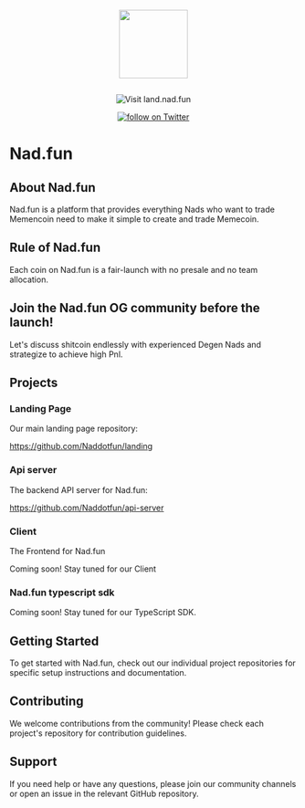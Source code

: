 <p align="center">
    <img src="https://github.com/user-attachments/assets/be1ae259-e180-434a-bd76-1b56a7f44f30" style="padding: 1em; height: 120px"/>
</p>

<p align="center">
    <a href="https://testnet.nad.fun" style="text-decoration: none;">
        <img src="https://img.shields.io/badge/Visit-land.nad.fun-ff69b4?style=for-the-badge&logo=data:image/png;base64,iVBORw0KGgoAAAANSUhEUgAAABAAAAAQCAYAAAAf8/9hAAAACXBIWXMAAAsTAAALEwEAmpwYAAAAAXNSR0IArs4c6QAAAARnQU1BAACxjwv8YQUAAADASURBVHgBrZLNDYJAEIVnFvkpgRIogQ7UCqQES7AEKcES7EAr0A60A+xAO2CfZGOIkOyyL9nsvJn3zc4PRVEUkYicMcaJek5yOrMEy7K0+76/EkJwVVXZvu9f1HtSSo+6rofkzoIsywZN01xWkU3TtPA8b/gKsAU0TWvDMNRVMAxDCyEevu/PH9+HbdslY2xWAtu2b1EUnV4Bpmm+OefLz9ezSFXVSCn1/nUHWkM9pJQ3UkqHUno/iiLP8zxL03SklH4AEu88kxqH5EAAAAAASUVORK5CYII=" alt="Visit land.nad.fun">
    </a>
</p>

<p align="center">
    <a href="https://x.com/naddotfun">
        <img src="https://img.shields.io/twitter/follow/Naddotfun?style=social&logo=twitter"
            alt="follow on Twitter">
    </a>
</p>

# Nad.fun

## About Nad.fun

Nad.fun is a platform that provides everything Nads who want to trade Memencoin need to make it simple to create and trade Memecoin.

## Rule of Nad.fun

Each coin on Nad.fun is a fair-launch with no presale and no team allocation.

## Join the Nad.fun OG community before the launch!

Let's discuss shitcoin endlessly with experienced Degen Nads and strategize to achieve high Pnl.

## Projects

### Landing Page

Our main landing page repository:

https://github.com/Naddotfun/landing

### Api server

The backend API server for Nad.fun:

https://github.com/Naddotfun/api-server

### Client

The Frontend for Nad.fun 

Coming soon! Stay tuned for our Client

### Nad.fun typescript sdk

Coming soon! Stay tuned for our TypeScript SDK.

## Getting Started

To get started with Nad.fun, check out our individual project repositories for specific setup instructions and documentation.

## Contributing

We welcome contributions from the community! Please check each project's repository for contribution guidelines.

## Support

If you need help or have any questions, please join our community channels or open an issue in the relevant GitHub repository.


